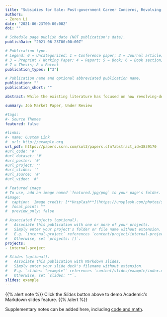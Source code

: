 ```yaml
---
title: "Subsidies for Sale: Post-government Career Concerns, Revolving-Door Channels, and Public Resource Misallocation in China"
authors:
- Zeren Li
date: "2021-06-23T00:00:00Z"
doi: ""

# Schedule page publish date (NOT publication's date).
publishDate: "2021-06-23T00:00:00Z"

# Publication type.
# Legend: 0 = Uncategorized; 1 = Conference paper; 2 = Journal article;
# 3 = Preprint / Working Paper; 4 = Report; 5 = Book; 6 = Book section;
# 7 = Thesis; 8 = Patent
publication_types: ["3"]

# Publication name and optional abbreviated publication name.
publication: ""
publication_short: ""

abstract: While the existing literature has focused on how revolving-door officials deliver preferential treatment to firms after leaving public office, this paper shows that public officials distort public resource allocation for private-sector job opportunities while still in office. To test this theory, I construct a new dataset that links 168,550 corporate subsidy programs approved by multiple levels of governments with former officials who joined publicly listed Chinese firms between 2007 and 2019. I show that forward-looking officials provide favorable subsidies to their future employers. To verify the exchange of favors, I document that firms repay officials who have provided favorable subsidies by hiring and paying them enormous amounts of cash compensation. I show that the exchange of favors leads to salient allocation distortion of public resources. Finally, I find that the reputation cost is the mechanism through which this quid pro quo relationship is sustained.

summary: Job Market Paper, Under Review

#tags: 
#- Source Themes
featured: false

#links:
#- name: Custom Link
#  url: http://example.org
url_pdf: https://papers.ssrn.com/sol3/papers.cfm?abstract_id=3839170
#url_code: '#'
#url_dataset: '#'
#url_poster: '#'
#url_project: ''
#url_slides: ''
#url_source: '#'
#url_video: '#'

# Featured image
# To use, add an image named `featured.jpg/png` to your page's folder. 
#image:
#  caption: 'Image credit: [**Unsplash**](https://unsplash.com/photos/s9CC2SKySJM)'
#  focal_point: ""
#  preview_only: false

# Associated Projects (optional).
#   Associate this publication with one or more of your projects.
#   Simply enter your project's folder or file name without extension.
#   E.g. `internal-project` references `content/project/internal-project/index.md`.
#   Otherwise, set `projects: []`.
projects:
- internal-project

# Slides (optional).
#   Associate this publication with Markdown slides.
#   Simply enter your slide deck's filename without extension.
#   E.g. `slides: "example"` references `content/slides/example/index.md`.
#   Otherwise, set `slides: ""`.
slides: example
---
```


{{% alert note %}}
Click the *Slides* button above to demo Academic's Markdown slides feature.
{{% /alert %}}

Supplementary notes can be added here, including [code and math](https://sourcethemes.com/academic/docs/writing-markdown-latex/).
